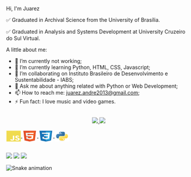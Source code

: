 Hi, I'm Juarez

✅ Graduated in Archival Science from the University of Brasília.

✅ Graduated in Analysis and Systems Development at University Cruzeiro do Sul Virtual.


A little about me:

- 🔭 I’m currently not working;
- 🌱 I’m currently learning Python, HTML, CSS, Javascript;
- 👯 I’m collaborating on Instituto Brasileiro de Desenvolvimento e Sustentabilidade - IABS;
- 💬 Ask me about anything related with Python or Web Development;
- 📫 How to reach me: juarez.andre2013@gmail.com;
- ⚡ Fun fact: I love music and video games.
##
<div align="center">
  <a href="https://github.com/juarez-andre">
  <img height="180em" src="https://github-readme-stats.vercel.app/api?username=juarez-andre&show_icons=true&theme=dark&include_all_commits=true&count_private=true"/>
  <img height="180em" src="https://github-readme-stats.vercel.app/api/top-langs/?username=juarez-andre&layout=compact&langs_count=7&theme=dark"/>
</div>
  
  <div style="display: inline_block"><br>
  <img align="center" alt="Juarez-Js" height="30" width="40" src="https://raw.githubusercontent.com/devicons/devicon/master/icons/javascript/javascript-plain.svg">
  <img align="center" alt="Juarez-HTML" height="30" width="40" src="https://raw.githubusercontent.com/devicons/devicon/master/icons/html5/html5-original.svg">
  <img align="center" alt="Juarez-CSS" height="30" width="40" src="https://raw.githubusercontent.com/devicons/devicon/master/icons/css3/css3-original.svg">
  <img align="center" alt="Juarez-Python" height="30" width="40" src="https://raw.githubusercontent.com/devicons/devicon/master/icons/python/python-original.svg">
</div>
  
  ##
  
 <div> 
  <a href="https://instagram.com/juarez_andre_" target="_blank"><img src="https://img.shields.io/badge/-Instagram-%23E4405F?style=for-the-badge&logo=instagram&logoColor=white" target="_blank"></a>
  <a href = "mailto:juarez.andre2013@gmail.com"><img src="https://img.shields.io/badge/-Gmail-%23333?style=for-the-badge&logo=gmail&logoColor=white" target="_blank"></a>
  <a href="https://www.linkedin.com/in/juarez-alves-7610591b9/" target="_blank"><img src="https://img.shields.io/badge/-LinkedIn-%230077B5?style=for-the-badge&logo=linkedin&logoColor=white" target="_blank"></a> 

   ![Snake animation](https://github.com/juarez-andre/juarez-andre/blob/output/github-contribution-grid-snake.svg)
   
</div>
